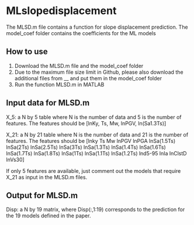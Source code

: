 # MLslopedisplacement

The MLSD.m file contains a function for slope displacement prediction. The model_coef folder contains the coefficients for the ML models


## How to use

1. Download the MLSD.m file and the model_coef folder
2. Due to the maximum file size limit in Github, please also download the additional files from __ and put them in the model_coef folder
3. Run the function MLSD.m in MATLAB


## Input data for MLSD.m

X_5: a N by 5 table where N is the number of data and 5 is the number of features.
The features should be [lnKy, Ts, Mw, lnPGV, ln(Sa1.3Ts)]

X_21: a N by 21 table where N is the number of data and 21 is the number of features.
The features should be [lnky	Ts	Mw	lnPGV	lnPGA	lnSa(1.5Ts)	lnSa(2Ts)	lnSa(2.5Ts)	lnSa(3Ts)	lnSa(1.3Ts)	lnSa(1.4Ts)	lnSa(1.6Ts)	lnSa(1.7Ts)	lnSa(1.8Ts)	lnSa(1Ts)	lnSa(1.1Ts)	lnSa(1.2Ts)	lnd5-95	lnIa	lnClstD	lnVs30]

If only 5 features are available, just comment out the models that require X_21 as input in the MLSD.m files.

## Output for MLSD.m

Disp: a N by 19 matrix, where Disp(:,1:19) corresponds to the prediction for the 19 models defined in the paper.


